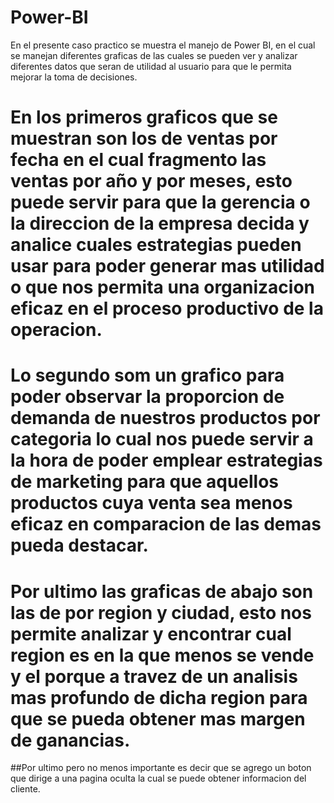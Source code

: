 # Power-BI
En el presente caso practico se muestra el manejo de Power BI, en el cual se manejan diferentes graficas de las cuales se pueden ver y analizar diferentes datos que seran de utilidad al usuario para que le permita mejorar la toma de decisiones.

# En los primeros graficos que se muestran son los de ventas por fecha en el cual fragmento las ventas por año y por meses, esto puede servir para que la gerencia o la direccion de la empresa decida y analice cuales estrategias pueden usar para poder generar mas utilidad o que nos permita una organizacion eficaz en el proceso productivo de la operacion.

# Lo segundo som un grafico para poder observar la proporcion de demanda de nuestros productos por categoria lo cual nos puede servir a la hora de poder emplear estrategias de marketing para que aquellos productos cuya venta sea menos eficaz en comparacion de las demas pueda destacar.

# Por ultimo las graficas de abajo son las de por region y ciudad, esto nos permite analizar y encontrar cual region es en la que menos se vende y el porque a travez de un analisis mas profundo de dicha region para que se pueda obtener mas margen de ganancias.

##Por ultimo pero no menos importante es decir que se agrego un boton que dirige a una pagina oculta la cual se puede obtener informacion del cliente.
